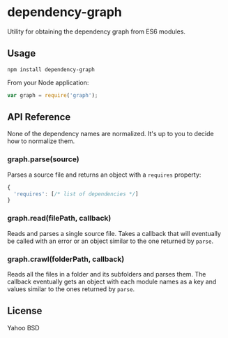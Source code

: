 dependency-graph
================

Utility for obtaining the dependency graph from ES6 modules.

Usage
-----

```
npm install dependency-graph
```

From your Node application:

```js
var graph = require('graph');
```

API Reference
-------------

None of the dependency names are normalized. It's up to you to decide how to
normalize them.

### graph.parse(source)
Parses a source file and returns an object with a `requires` property:
```js
{
  'requires': [/* list of dependencies */]
}
```

### graph.read(filePath, callback)
Reads and parses a single source file. Takes a callback that will eventually be
called with an error or an object similar to the one returned by `parse`.

### graph.crawl(folderPath, callback)
Reads all the files in a folder and its subfolders and parses them. The callback
eventually gets an object with each module names as a key and values similar to
the ones returned by `parse`.

License
-------

Yahoo BSD
